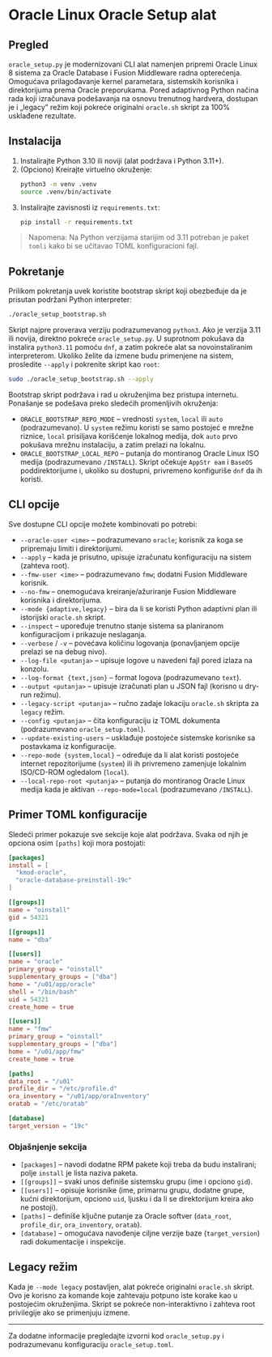 # Oracle Linux Oracle Setup alat

## Pregled

`oracle_setup.py` je modernizovani CLI alat namenjen pripremi Oracle Linux 8 sistema za Oracle Database i Fusion Middleware radna opterećenja. Omogućava prilagođavanje kernel parametara, sistemskih korisnika i direktorijuma prema Oracle preporukama. Pored adaptivnog Python načina rada koji izračunava podešavanja na osnovu trenutnog hardvera, dostupan je i „legacy” režim koji pokreće originalni `oracle.sh` skript za 100% usklađene rezultate.

## Instalacija

1. Instalirajte Python 3.10 ili noviji (alat podržava i Python 3.11+).
2. (Opciono) Kreirajte virtuelno okruženje:
   ```bash
   python3 -m venv .venv
   source .venv/bin/activate
   ```
3. Instalirajte zavisnosti iz `requirements.txt`:
   ```bash
   pip install -r requirements.txt
   ```

> Napomena: Na Python verzijama starijim od 3.11 potreban je paket `tomli` kako bi se učitavao TOML konfiguracioni fajl.

## Pokretanje

Prilikom pokretanja uvek koristite bootstrap skript koji obezbeđuje da je prisutan podržani Python interpreter:

```bash
./oracle_setup_bootstrap.sh
```

Skript najpre proverava verziju podrazumevanog `python3`. Ako je verzija 3.11 ili novija, direktno pokreće `oracle_setup.py`. U suprotnom pokušava da instalira `python3.11` pomoću `dnf`, a zatim pokreće alat sa novoinstaliranim interpreterom. Ukoliko želite da izmene budu primenjene na sistem, prosledite `--apply` i pokrenite skript kao `root`:

```bash
sudo ./oracle_setup_bootstrap.sh --apply
```

Bootstrap skript podržava i rad u okruženjima bez pristupa internetu. Ponašanje se podešava preko sledećih promenljivih okruženja:

- `ORACLE_BOOTSTRAP_REPO_MODE` – vrednosti `system`, `local` ili `auto` (podrazumevano). U `system` režimu koristi se samo postojeć
  e mrežne riznice, `local` prisiljava korišćenje lokalnog medija, dok `auto` prvo pokušava mrežnu instalaciju, a zatim prelazi na
  lokalnu.
- `ORACLE_BOOTSTRAP_LOCAL_REPO` – putanja do montiranog Oracle Linux ISO medija (podrazumevano `/INSTALL`). Skript očekuje `AppStr
  eam` i `BaseOS` poddirektorijume i, ukoliko su dostupni, privremeno konfiguriše `dnf` da ih koristi.

## CLI opcije

Sve dostupne CLI opcije možete kombinovati po potrebi:

- `--oracle-user <ime>` – podrazumevano `oracle`; korisnik za koga se pripremaju limiti i direktorijumi.
- `--apply` – kada je prisutno, upisuje izračunatu konfiguraciju na sistem (zahteva root).
- `--fmw-user <ime>` – podrazumevano `fmw`; dodatni Fusion Middleware korisnik.
- `--no-fmw` – onemogućava kreiranje/ažuriranje Fusion Middleware korisnika i direktorijuma.
- `--mode {adaptive,legacy}` – bira da li se koristi Python adaptivni plan ili istorijski `oracle.sh` skript.
- `--inspect` – upoređuje trenutno stanje sistema sa planiranom konfiguracijom i prikazuje neslaganja.
- `--verbose` / `-v` – povećava količinu logovanja (ponavljanjem opcije prelazi se na debug nivo).
- `--log-file <putanja>` – upisuje logove u navedeni fajl pored izlaza na konzolu.
- `--log-format {text,json}` – format logova (podrazumevano `text`).
- `--output <putanja>` – upisuje izračunati plan u JSON fajl (korisno u dry-run režimu).
- `--legacy-script <putanja>` – ručno zadaje lokaciju `oracle.sh` skripta za `legacy` režim.
- `--config <putanja>` – čita konfiguraciju iz TOML dokumenta (podrazumevano `oracle_setup.toml`).
- `--update-existing-users` – usklađuje postojeće sistemske korisnike sa postavkama iz konfiguracije.
- `--repo-mode {system,local}` – određuje da li alat koristi postojeće internet repozitorijume (`system`) ili ih privremeno zamenjuje lokalnim ISO/CD-ROM ogledalom (`local`).
- `--local-repo-root <putanja>` – putanja do montiranog Oracle Linux medija kada je aktivan `--repo-mode=local` (podrazumevano `/INSTALL`).

## Primer TOML konfiguracije

Sledeći primer pokazuje sve sekcije koje alat podržava. Svaka od njih je opciona osim `[paths]` koji mora postojati:

```toml
[packages]
install = [
  "kmod-oracle",
  "oracle-database-preinstall-19c"
]

[[groups]]
name = "oinstall"
gid = 54321

[[groups]]
name = "dba"

[[users]]
name = "oracle"
primary_group = "oinstall"
supplementary_groups = ["dba"]
home = "/u01/app/oracle"
shell = "/bin/bash"
uid = 54321
create_home = true

[[users]]
name = "fmw"
primary_group = "oinstall"
supplementary_groups = ["dba"]
home = "/u01/app/fmw"
create_home = true

[paths]
data_root = "/u01"
profile_dir = "/etc/profile.d"
ora_inventory = "/u01/app/oraInventory"
oratab = "/etc/oratab"

[database]
target_version = "19c"
```

### Objašnjenje sekcija

- `[packages]` – navodi dodatne RPM pakete koji treba da budu instalirani; polje `install` je lista naziva paketa.
- `[[groups]]` – svaki unos definiše sistemsku grupu (ime i opciono `gid`).
- `[[users]]` – opisuje korisnike (ime, primarnu grupu, dodatne grupe, kućni direktorijum, opciono `uid`, ljusku i da li se direktorijum kreira ako ne postoji).
- `[paths]` – definiše ključne putanje za Oracle softver (`data_root`, `profile_dir`, `ora_inventory`, `oratab`).
- `[database]` – omogućava navođenje ciljne verzije baze (`target_version`) radi dokumentacije i inspekcije.

## Legacy režim

Kada je `--mode legacy` postavljen, alat pokreće originalni `oracle.sh` skript. Ovo je korisno za komande koje zahtevaju potpuno iste korake kao u postojećim okruženjima. Skript se pokreće non-interaktivno i zahteva root privilegije ako se primenjuju izmene.

---

Za dodatne informacije pregledajte izvorni kod `oracle_setup.py` i podrazumevanu konfiguraciju `oracle_setup.toml`.
